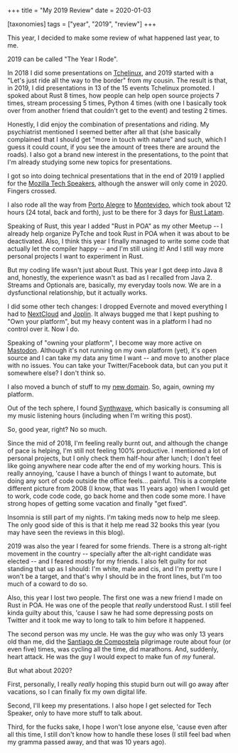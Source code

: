 +++
title = "My 2019 Review"
date = 2020-01-03

[taxonomies]
tags = ["year", "2019", "review"]
+++

This year, I decided to make some review of what happened last year, to me.

<!-- more -->

2019 can be called "The Year I Rode".

In 2018 I did some presentations on [Tchelinux](https://tchelinux.org/), and
2019 started with a "Let's just ride all the way to the border" from my
cousin. The result is that, in 2019, I did presentations in 13 of the 15
events Tchelinux promoted. I spoked about Rust 8 times, how people can help
open source projects 7 times, stream processing 5 times, Python 4 times (with
one I basically took over from another friend that couldn't get to the event)
and testing 2 times.

Honestly, I did enjoy the combination of presentations and riding. My
psychiatrist mentioned I seemed better after all that (she basically
complained that I should get "more in touch with nature" and such, which I
guess it could count, if you see the amount of trees there are around the
roads). I also got a brand new interest in the presentations, to the point
that I'm already studying some new topics for presentations.

I got so into doing technical presentations that in the end of 2019 I applied
for the [Mozilla Tech Speakers](https://events.mozilla.org/techspeakers),
although the answer will only come in 2020. Fingers crossed.

I also rode all the way from [Porto
Alegre](https://en.wikipedia.org/wiki/Porto_Alegre) to
[Montevideo](https://en.wikipedia.org/wiki/Montevideo), which took about 12
hours (24 total, back and forth), just to be there for 3 days for [Rust
Latam](https://rustlatam.org/).

Speaking of Rust, this year I added "Rust in POA" as my other Meetup -- I
already help organize PyTche and took Rust in POA when it was about to be
deactivated. Also, I think this year I finally managed to write some code that
actually let the compiler happy -- and I'm still using it! And I still way
more personal projects I want to experiment in Rust.

But my coding life wasn't just about Rust. This year I got deep into Java 8
and, honestly, the experience wasn't as bad as I recalled from Java 2. Streams
and Optionals are, basically, my everyday tools now. We are in a dysfunctional
relationship, but it actually works.

I did some other tech changes: I dropped Evernote and moved everything I had
to [NextCloud](https://nextcloud.com/) and [Joplin](https://joplinapp.org/).
It always bugged me that I kept pushing to "Own your platform", but my heavy
content was in a platform I had no control over it. Now I do.

Speaking of "owning your platform", I become way more active on
[Mastodon](https://functional.cafe/@juliobiason). Although it's not running on
my own platform (yet), it's open source and I can take my data any time I want
-- and move to another place with no issues. You can take your
Twitter/Facebook data, but can you put it somewhere else? I don't think so.

I also moved a bunch of stuff to my [new domain](https://juliobiason.me). So,
again, owning my platform.

Out of the tech sphere, I found
[Synthwave](https://en.wikipedia.org/wiki/Synthwave), which basically is
consuming all my music listening hours (including when I'm writing this post).

So, good year, right? No so much.

Since the mid of 2018, I'm feeling really burnt out, and although the change
of pace is helping, I'm still not feeling 100% productive. I mentioned a lot
of personal projects, but I only check them half-hour after lunch; I don't
feel like going anywhere near code after the end of my working hours. This is
really annoying, 'cause I have a bunch of things I want to automate, but doing
any sort of code outside the office feels... painful. This is a complete
different picture from 2008 (I know, that was 11 years ago) when I would get
to work, code code code, go back home and then code some more. I have strong
hopes of getting some vacation and finally "get fixed".

Insomnia is still part of my nights. I'm taking meds now to help me sleep. The
only good side of this is that it help me read 32 books this year (you may
have seen the reviews in this blog).

2019 was also the year I feared for some friends. There is a strong alt-right
movement in the country -- specially after the alt-right candidate was elected
-- and I feared mostly for my friends. I also felt guilty for not standing
that up as I should: I'm white, male and cis, and I'm pretty sure I won't be a
target, and that's why I should be in the front lines, but I'm too much of a
coward to do so.

Also, this year I lost two people. The first one was a new friend I made on
Rust in POA. He was one of the people that _really_ understood Rust. I still
feel kinda guilty about this, 'cause I saw he had some depressing posts on
Twitter and it took me way to long to talk to him before it happened.

The second person was my uncle. He was the guy who was only 13 years old than
me, did the [Santiago de
Compostela](https://en.wikipedia.org/wiki/Santiago_de_Compostela) pilgrimage
route about four (or even five) times, was cycling all the time, did
marathons. And, suddenly, heart attack. He was the guy I would expect to make
fun of _my_ funeral.

But what about 2020?

First, personally, I really _really_ hoping this stupid burn out will go away
after vacations, so I can finally fix my own digital life.

Second, I'll keep my presentations. I also hope I get selected for Tech
Speaker, only to have more stuff to talk about.

Third, for the fucks sake, I hope I won't lose anyone else, 'cause even after
all this time, I still don't know how to handle these loses (I still feel bad
when my gramma passed away, and that was 10 years ago).
